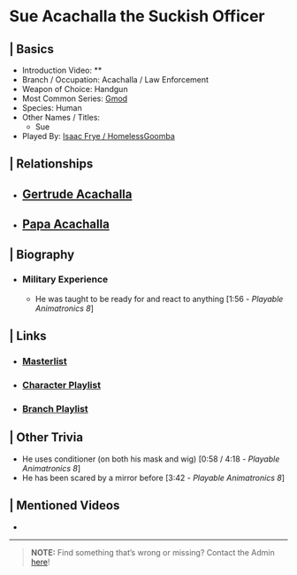# Sue Acachalla the Suckish Officer  


## | Basics  
- Introduction Video: **  
- Branch / Occupation: Acachalla / Law Enforcement  
- Weapon of Choice: Handgun  
- Most Common Series: [Gmod](6.Series/Gmod.html)  
- Species: Human  
- Other Names / Titles:   
  - Sue  
- Played By: [Isaac Frye / HomelessGoomba](3.Siblings/3.4.Isaac-Frye-HomelessGoomba.html)  


## | Relationships  
- [**Gertrude Acachalla**](5.Characters/Gertrude_Acachalla.html)
  - 

- [**Papa Acachalla**](5.Characters/Papa_Acachalla.html)  
  -  


## | Biography  
- ### Military Experience
  - He was taught to be ready for and react to anything [1:56 - *Playable Animatronics 8*]

 
## | Links  
- ### [Masterlist]()  
- ### [Character Playlist]()  
- ### [Branch Playlist]()  


## | Other Trivia  
- He uses conditioner \(on both his mask and wig) [0:58 / 4:18 - *Playable Animatronics 8*]
- He has been scared by a mirror before [3:42 - *Playable Animatronics 8*]  

## | Mentioned Videos
- 

----

> **NOTE:** Find something that’s wrong or missing? Contact the Admin [here](chapter_2.html)!